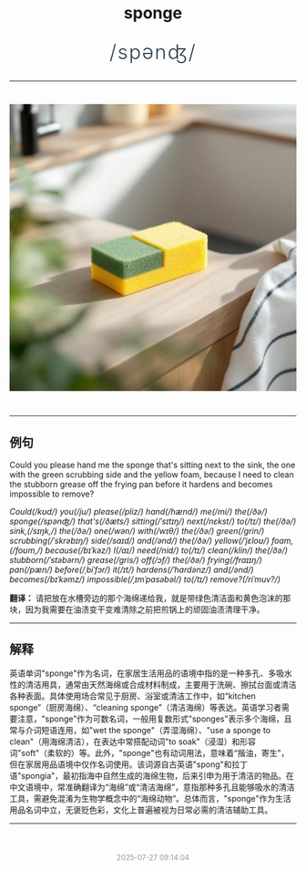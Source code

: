 <div align="center">

# sponge

<div style="margin: 30px 0;">
<h1 style="font-size: 2.5em; font-weight: 300; letter-spacing: 2px; margin: 0; color: #2c3e50;">
/spənʤ/
</h1>
</div>

</div>

---

<div align="center" style="margin: 40px 0;">

![sponge](images/sponge.png)

</div>

---

## 例句

Could you please hand me the sponge that's sitting next to the sink, the one with the green scrubbing side and the yellow foam, because I need to clean the stubborn grease off the frying pan before it hardens and becomes impossible to remove?

*Could(/kʊd/) you(/ju/) please(/pliz/) hand(/hænd/) me(/mi/) the(/ðə/) sponge(/spənʤ/) that's(/ðæts/) sitting(/ˈsɪtɪŋ/) next(/nɛkst/) to(/tɪ/) the(/ðə/) sink,(/sɪŋk,/) the(/ðə/) one(/wən/) with(/wɪθ/) the(/ðə/) green(/grin/) scrubbing(/ˈskrəbɪŋ/) side(/saɪd/) and(/ənd/) the(/ðə/) yellow(/ˈjɛloʊ/) foam,(/foʊm,/) because(/bɪˈkəz/) I(/aɪ/) need(/nid/) to(/tɪ/) clean(/klin/) the(/ðə/) stubborn(/ˈstəbərn/) grease(/gris/) off(/ɔf/) the(/ðə/) frying(/fraɪɪŋ/) pan(/pæn/) before(/ˌbiˈfɔr/) it(/ɪt/) hardens(/ˈhɑrdənz/) and(/ənd/) becomes(/bɪˈkəmz/) impossible(/ˌɪmˈpɑsəbəl/) to(/tɪ/) remove?(/riˈmuv?/)*

**翻译：** 请把放在水槽旁边的那个海绵递给我，就是带绿色清洁面和黄色泡沫的那块，因为我需要在油渍变干变难清除之前把煎锅上的顽固油渍清理干净。

---

## 解释

英语单词"sponge"作为名词，在家居生活用品的语境中指的是一种多孔、多吸水性的清洁用具，通常由天然海绵或合成材料制成，主要用于洗碗、擦拭台面或清洁各种表面。具体使用场合常见于厨房、浴室或清洁工作中，如“kitchen sponge”（厨房海绵）、“cleaning sponge”（清洁海绵）等表达。英语学习者需要注意，"sponge"作为可数名词，一般用复数形式"sponges"表示多个海绵，且常与介词短语连用，如"wet the sponge"（弄湿海绵）、"use a sponge to clean"（用海绵清洁），在表达中常搭配动词"to soak"（浸湿）和形容词"soft"（柔软的）等。此外，"sponge"也有动词用法，意味着“揩油，寄生”，但在家居用品语境中仅作名词使用。该词源自古英语"spong"和拉丁语"spongia"，最初指海中自然生成的海绵生物，后来引申为用于清洁的物品。在中文语境中，常准确翻译为“海绵”或“清洁海绵”，意指那种多孔且能够吸水的清洁工具，需避免混淆为生物学概念中的“海绵动物”。总体而言，"sponge"作为生活用品名词中立，无褒贬色彩，文化上普遍被视为日常必需的清洁辅助工具。


---

<div align="center" style="margin-top: 50px;">
<small style="color: #999; font-size: 0.9em;">2025-07-27 09:14:04</small>
</div>
